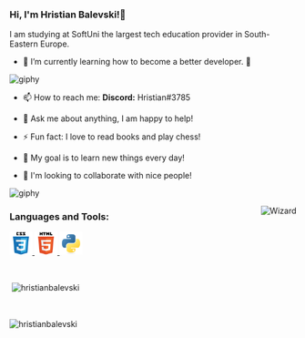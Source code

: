 <h3 align="left">Hi, I'm Hristian Balevski!👋</h3>

I am studying at SoftUni the largest tech education provider in South-Eastern Europe.

- 🌱 I’m currently learning how to become a better developer. :slightly_smiling_face:

![giphy](https://user-images.githubusercontent.com/114162692/208071627-44e7cbf0-5a20-424e-9664-982386cb4bf5.gif)

- 📫 How to reach me: **Discord:** Hristian#3785

- 💬 Ask me about anything, I am happy to help!

- ⚡ Fun fact: I love to read books and play chess!

- 🎯 My goal is to learn new things every day!

- 🤝 I'm looking to collaborate with nice people!

![giphy](https://user-images.githubusercontent.com/114162692/208070134-ffa1527c-d937-4258-a3c4-b0b99bdc5171.gif)

</p>
<img align="right" alt="Wizard" src="https://quiz.softuni.bg/Content/images/softuni-wizard.png">

</p>

<h3 align="left">Languages and Tools:</h3>
<p align="left"> <a href="https://www.w3schools.com/css/" target="_blank" rel="noreferrer"> <img src="https://raw.githubusercontent.com/devicons/devicon/master/icons/css3/css3-original-wordmark.svg" alt="css3" width="40" height="40"/> </a> <a href="https://www.w3.org/html/" target="_blank" rel="noreferrer"> <img src="https://raw.githubusercontent.com/devicons/devicon/master/icons/html5/html5-original-wordmark.svg" alt="html5" width="40" height="40"/> </a> <a href="https://www.python.org" target="_blank" rel="noreferrer"> <img src="https://raw.githubusercontent.com/devicons/devicon/master/icons/python/python-original.svg" alt="python" width="40" height="40"/> </a> </p>
<br>
<p>&nbsp;<img align="center" src="https://github-readme-stats.vercel.app/api?username=hristianbalevski&show_icons=true&locale=en" alt="hristianbalevski" /></p>
<br>
<p><img align="center" src="https://github-readme-streak-stats.herokuapp.com/?user=hristianbalevski&" alt="hristianbalevski" /></p>
